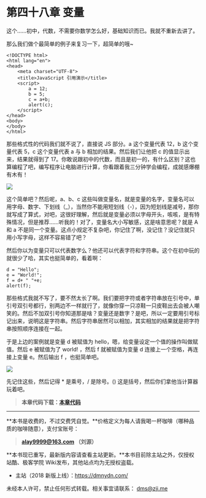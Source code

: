 第四十八章 变量
===

这个……初中，代数，不需要你数学怎么好，基础知识而已。我就不重新去讲了。

那么我们做个最简单的例子来复习一下，超简单的哦~

```
<!DOCTYPE html>
<html lang="en">
<head>
	<meta charset="UTF-8">
	<title>JavaScript 引用演示</title>
	<script>
		a = 12;
		b = 5;
		c = a+b;
		alert(c);
	</script>
</head>
<body>
</body>
</html>
```

那些格式性的代码我们就不说了，直接说 JS 部分。a 这个变量代表 12，b 这个变量代表 5，c 这个变量代表 a 与 b 相加的结果。然后我们让他把 c 的值显示出来，结果就得到了 17。你敢说跟初中的代数，而且是初一的，有什么区别？这也算编程了吧，编写程序让电脑进行计算，你看跟着我三分钟学会编程，成就感爆棚有木有！

![](http://coffee.zji.me/imgs/48-1.png)

这个简单吧？然后呢，a、b、c 这些叫做变量名，就是变量的名字，变量名可以用字母、数字、下划线（_），当然你不能用短划线（-），因为短划线是减号，那你就写成了算式，对吧，这很好理解，然后就是变量必须以字母开头，咳咳，是有特殊情况，但是推荐……听我的！对了，变量名大小写敏感，这是啥意思呢？就是 A 和 a 不是同一个变量。这点小规定不复杂吧，你记住了啊，没记住？没记住就只用小写字母，这样不容易错了吧？

然后你以为变量只可以代表数字么？他还可以代表字符和字符串。这个在初中玩的就很少了哈，其实也挺简单的，看着啊：

```
d = "Hello";
e = "World!";
f = d+ " "+e;
alert(f);
```

那些格式我就不写了，要不然太长了啊。我们要把字符或者字符串放在引号中，单引号双引号都行，别两边不一样就行了，就像你穿一只凉鞋一只皮鞋出去会被人嘲笑的。然后不加双引号你知道那是啥？变量还是数字？是吧，所以一定要用引号标记出来，说明这是字符串。然后字符串居然可以相加，其实相加的结果就是把字符串按照顺序连接在一起。

于是上边的案例就是变量 d 被赋值为 hello，嗯，给变量设定一个值的操作叫做赋值。然后 e 被赋值为了 world! ，然后 f 就被赋值为变量 d 连接上一个空格，再连接上变量 e。然后输出 f ，也挺简单吧。

![](http://coffee.zji.me/imgs/48-2.png)

先记住这些，然后记得 * 是乘号，/ 是除号。() 这是括号，然后你们拿他当计算器玩着吧。

> **本章代码下载：[本章代码](http://coffee.zji.me/show-code/48.zip)**

---

**本书是收费的，不过交费凭自觉。**价格定义为每人请我喝一杯咖啡（哪种品质的咖啡随意），支付宝账号：

> **alay9999@163.com  （刘源）**

**本书现已重写，最新版内容请查看主站更新。**本书目前除主站之外，仅授权站酷、极客学院 Wiki发布，其他站点均为无授权盗载。

* 主站（2018 新版上线）：https://dmnydn.com/

未经本人许可，禁止任何形式转载。相关事宜请联系： dms@zji.me